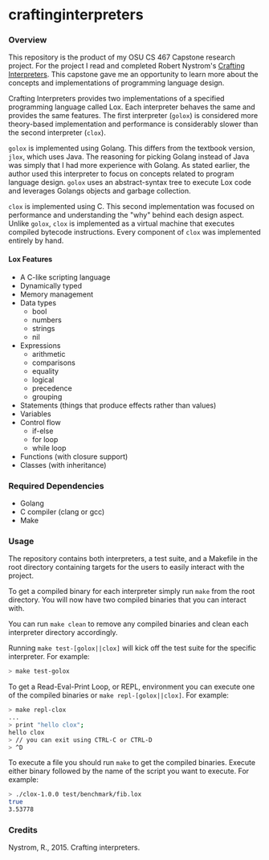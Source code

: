 # craftinginterpreters

### Overview
This repository is the product of my OSU CS 467 Capstone research project. For 
the project I read and completed Robert Nystrom's 
[Crafting Interpreters](https://craftinginterpreters.com/). This capstone 
gave me an opportunity to learn more about the concepts and implementations of 
programming language design.

Crafting Interpreters provides two implementations of a specified programming 
language called Lox. Each interpreter behaves the same and provides the same 
features. The first interpreter (`golox`) is considered 
more theory-based implementation and performance is considerably slower than the 
second interpreter (`clox`).

`golox` is implemented using Golang. This differs from the textbook version, 
`jlox`, which uses Java. The reasoning for picking Golang instead of Java was 
simply that I had more experience with Golang. As stated earlier, the author 
used this interpreter to focus on concepts related to program language 
design. `golox` uses an abstract-syntax tree to execute Lox code and leverages 
Golangs objects and garbage collection.

`clox` is implemented using C. This second implementation was focused on 
performance and understanding the "why" behind each design aspect. Unlike 
`golox`, `clox` is implemented as a virtual machine that executes compiled 
bytecode instructions. Every component of `clox` was implemented entirely by 
hand.

#### Lox Features
- A C-like scripting language
- Dynamically typed
- Memory management
- Data types
    - bool
    - numbers
    - strings
    - nil
- Expressions
    - arithmetic
    - comparisons
    - equality
    - logical
    - precedence
    - grouping
- Statements (things that produce effects rather than values)
- Variables
- Control flow
    - if-else
    - for loop
    - while loop
- Functions (with closure support)
- Classes (with inheritance)

### Required Dependencies
- Golang
- C compiler (clang or gcc)
- Make

### Usage
The repository contains both interpreters, a test suite, and a Makefile in the 
root directory containing targets for the users to easily interact with the 
project.

To get a compiled binary for each interpreter simply run `make` from the root 
directory. You will now have two compiled binaries that you can interact with.

You can run `make clean` to remove any compiled binaries and clean each 
interpreter directory accordingly.

Running `make test-[golox||clox]` will kick off the test suite for the 
specific interpreter. For example:
```bash
> make test-golox
```

To get a Read-Eval-Print Loop, or REPL, environment you can execute one of the 
compiled binaries or `make repl-[golox||clox]`. For example:
```bash
> make repl-clox
...
> print "hello clox";
hello clox
> // you can exit using CTRL-C or CTRL-D
> ^D
```

To execute a file you should run `make` to get the compiled binaries. Execute 
either binary followed by the name of the script you want to execute. For 
example:
```bash
> ./clox-1.0.0 test/benchmark/fib.lox 
true
3.53778
```

### Credits
Nystrom, R., 2015. Crafting interpreters.

